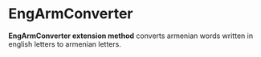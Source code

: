 
# **EngArmConverter**

**EngArmConverter extension method** converts armenian words written in english letters to armenian letters.

